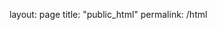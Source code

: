 layout: page
title: "public_html"
permalink: /html

<!DOCTYPE html>
<html>
<head>
  <script src="https://cdn.jsdelivr.net/npm/vega@5.28.0"></script>
  <script src="https://cdn.jsdelivr.net/npm/vega-lite@5.18.0"></script>
  <script src="https://cdn.jsdelivr.net/npm/vega-embed@6.24.0"></script>
</head>
<body>
  <div id="vis"/>
  <script>
    const spec = {
  "config": {"view": {"continuousWidth": 400, "continuousHeight": 300}},
  "vconcat": [
    {
      "mark": "line",
      "encoding": {
        "color": {"field": "Metric", "type": "nominal"},
        "x": {
          "field": "DATE",
          "scale": {"domain": {"selection": "selector006"}},
          "type": "temporal"
        },
        "y": {
          "field": "Value",
          "title": "Percentage change over time",
          "type": "quantitative"
        }
      },
      "height": 200,
      "width": 400
    },
    {
      "mark": "line",
      "encoding": {
        "color": {"field": "Metric", "type": "nominal"},
        "x": {"field": "DATE", "type": "temporal"},
        "y": {
          "field": "Value",
          "title": "Percentage change over time",
          "type": "quantitative"
        }
      },
      "height": 60,
      "selection": {
        "selector006": {
          "type": "interval",
          "encodings": ["x"],
          "resolve": "global"
        }
      },
      "width": 400
    }
  ],
  "data": {"name": "data-a2782ad4c223fcc27621ccffe2e65585"},
  "$schema": "https://vega.github.io/schema/vega-lite/v4.17.0.json",
  "datasets": {
    "data-a2782ad4c223fcc27621ccffe2e65585": [
      {
        "DATE": "2006-01-01T00:00:00",
        "Metric": "Inflation",
        "Value": 3.22594410070404
      },
      {
        "DATE": "2007-01-01T00:00:00",
        "Metric": "Inflation",
        "Value": 2.85267248150138
      },
      {
        "DATE": "2008-01-01T00:00:00",
        "Metric": "Inflation",
        "Value": 3.839100296651
      },
      {
        "DATE": "2009-01-01T00:00:00",
        "Metric": "Inflation",
        "Value": -0.355546266299747
      },
      {
        "DATE": "2010-01-01T00:00:00",
        "Metric": "Inflation",
        "Value": 1.6400434423899
      },
      {
        "DATE": "2011-01-01T00:00:00",
        "Metric": "Inflation",
        "Value": 3.156841568622
      },
      {
        "DATE": "2012-01-01T00:00:00",
        "Metric": "Inflation",
        "Value": 2.06933726526067
      },
      {
        "DATE": "2013-01-01T00:00:00",
        "Metric": "Inflation",
        "Value": 1.46483265562717
      },
      {
        "DATE": "2014-01-01T00:00:00",
        "Metric": "Inflation",
        "Value": 1.62222297740817
      },
      {
        "DATE": "2015-01-01T00:00:00",
        "Metric": "Inflation",
        "Value": 0.118627135552451
      },
      {
        "DATE": "2016-01-01T00:00:00",
        "Metric": "Inflation",
        "Value": 1.26158320570536
      },
      {
        "DATE": "2006-01-01T00:00:00",
        "Metric": "Unemployment Rate",
        "Value": 4.7
      },
      {
        "DATE": "2007-01-01T00:00:00",
        "Metric": "Unemployment Rate",
        "Value": 4.6
      },
      {
        "DATE": "2008-01-01T00:00:00",
        "Metric": "Unemployment Rate",
        "Value": 5
      },
      {
        "DATE": "2009-01-01T00:00:00",
        "Metric": "Unemployment Rate",
        "Value": 7.8
      },
      {
        "DATE": "2010-01-01T00:00:00",
        "Metric": "Unemployment Rate",
        "Value": 9.8
      },
      {
        "DATE": "2011-01-01T00:00:00",
        "Metric": "Unemployment Rate",
        "Value": 9.1
      },
      {
        "DATE": "2012-01-01T00:00:00",
        "Metric": "Unemployment Rate",
        "Value": 8.3
      },
      {
        "DATE": "2013-01-01T00:00:00",
        "Metric": "Unemployment Rate",
        "Value": 8
      },
      {
        "DATE": "2014-01-01T00:00:00",
        "Metric": "Unemployment Rate",
        "Value": 6.6
      },
      {
        "DATE": "2015-01-01T00:00:00",
        "Metric": "Unemployment Rate",
        "Value": 5.7
      },
      {
        "DATE": "2016-01-01T00:00:00",
        "Metric": "Unemployment Rate",
        "Value": 4.8
      },
      {
        "DATE": "2006-01-01T00:00:00",
        "Metric": "GDP % Change",
        "Value": 3.21311
      },
      {
        "DATE": "2007-01-01T00:00:00",
        "Metric": "GDP % Change",
        "Value": 1.57672
      },
      {
        "DATE": "2008-01-01T00:00:00",
        "Metric": "GDP % Change",
        "Value": 1.39247
      },
      {
        "DATE": "2009-01-01T00:00:00",
        "Metric": "GDP % Change",
        "Value": -3.23423
      },
      {
        "DATE": "2010-01-01T00:00:00",
        "Metric": "GDP % Change",
        "Value": 1.74527
      },
      {
        "DATE": "2011-01-01T00:00:00",
        "Metric": "GDP % Change",
        "Value": 2.0378
      },
      {
        "DATE": "2012-01-01T00:00:00",
        "Metric": "GDP % Change",
        "Value": 2.63807
      },
      {
        "DATE": "2013-01-01T00:00:00",
        "Metric": "GDP % Change",
        "Value": 1.70087
      },
      {
        "DATE": "2014-01-01T00:00:00",
        "Metric": "GDP % Change",
        "Value": 1.65082
      },
      {
        "DATE": "2015-01-01T00:00:00",
        "Metric": "GDP % Change",
        "Value": 3.9693
      },
      {
        "DATE": "2016-01-01T00:00:00",
        "Metric": "GDP % Change",
        "Value": 1.79502
      }
    ]
  }
};
    vegaEmbed("#vis", spec, {mode: "vega-lite"}).then(console.log).catch(console.warn);
  </script>
</body>
</html>
